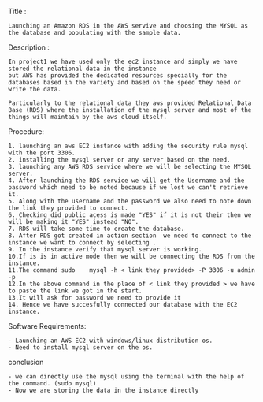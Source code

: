 
Title : 

    Launching an Amazon RDS in the AWS servive and choosing the MYSQL as the database and populating with the sample data.

Description : 

    In project1 we have used only the ec2 instance and simply we have stored the relational data in the instance 
    but AWS has provided the dedicated resources specially for the databases based in the variety and based on the speed they need or write the data.

    Particularly to the relational data they aws provided Relational Data Base (RDS) where the installation of the mysql server and most of the things will maintain by the aws cloud itself.

Procedure:

    1. launching an aws EC2 instance with adding the security rule mysql with the port 3306.
    2. installing the mysql server or any server based on the need.
    3. launching any AWS RDS service where we will be selecting the MYSQL server.
    4. After launching the RDS service we will get the Username and the password which need to be noted because if we lost we can't retrieve it.
    5. Along with the username and the password we also need to note down the link they provided to connect.
    6. Checking did public acess is made "YES" if it is not their then we will be making it "YES" instead "NO".
    7. RDS will take some time to create the database.
    8. After RDS got created in action section  we need to connect to the instance we want to connect by selecting .
    9. In the instance verify that mysql server is working.
    10.If is is in active mode then we will be connecting the RDS from the instance.
    11.The command sudo    mysql -h < link they provided> -P 3306 -u admin -p 
    12.In the above command in the place of < link they provided > we have to paste the link we got in the start.
    13.It will ask for password we need to provide it 
    14. Hence we have succesfully connected our database with the EC2 instance.

Software Requirements:

    - Launching an AWS EC2 with windows/linux distribution os.
    - Need to install mysql server on the os.
    
conclusion 

    - we can directly use the mysql using the terminal with the help of the command. (sudo mysql)
    - Now we are storing the data in the instance directly 
    

    

